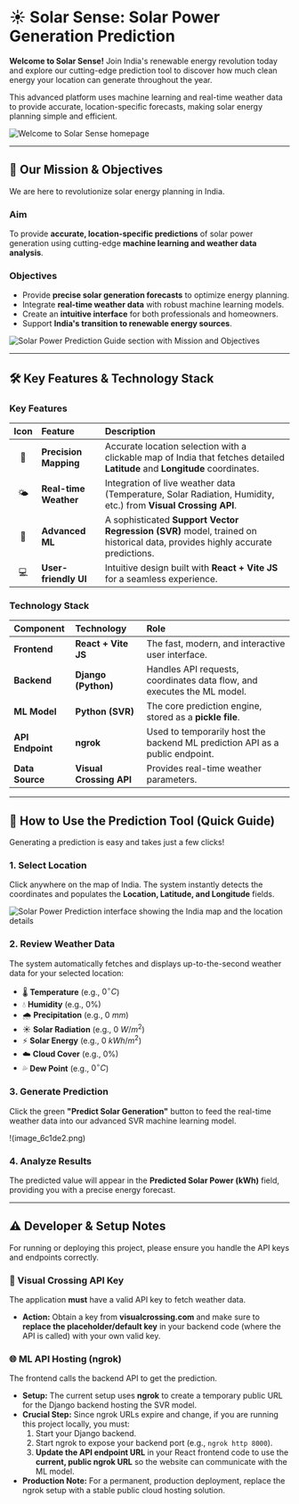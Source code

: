# ☀️ Solar Sense: Solar Power Generation Prediction

**Welcome to Solar Sense!** Join India's renewable energy revolution today and explore our cutting-edge prediction tool to discover how much clean energy your location can generate throughout the year.

This advanced platform uses machine learning and real-time weather data to provide accurate, location-specific forecasts, making solar energy planning simple and efficient.

![Welcome to Solar Sense homepage](image_6c1dc6.jpg)

---

## 🎯 Our Mission & Objectives

We are here to revolutionize solar energy planning in India.

### **Aim**
To provide **accurate, location-specific predictions** of solar power generation using cutting-edge **machine learning and weather data analysis**.

### **Objectives**
* Provide **precise solar generation forecasts** to optimize energy planning.
* Integrate **real-time weather data** with robust machine learning models.
* Create an **intuitive interface** for both professionals and homeowners.
* Support **India's transition to renewable energy sources**.

![Solar Power Prediction Guide section with Mission and Objectives](image_6c1de5.png)

---

## 🛠️ Key Features & Technology Stack

### **Key Features**

| Icon | Feature | Description |
| :---: | :--- | :--- |
| 📍 | **Precision Mapping** | Accurate location selection with a clickable map of India that fetches detailed **Latitude** and **Longitude** coordinates. |
| 🌤️ | **Real-time Weather** | Integration of live weather data (Temperature, Solar Radiation, Humidity, etc.) from **Visual Crossing API**. |
| 🧠 | **Advanced ML** | A sophisticated **Support Vector Regression (SVR)** model, trained on historical data, provides highly accurate predictions. |
| 💻 | **User-friendly UI** | Intuitive design built with **React + Vite JS** for a seamless experience. |

### **Technology Stack**

| Component | Technology | Role |
| :--- | :--- | :--- |
| **Frontend** | **React + Vite JS** | The fast, modern, and interactive user interface. |
| **Backend** | **Django (Python)** | Handles API requests, coordinates data flow, and executes the ML model. |
| **ML Model** | **Python (SVR)** | The core prediction engine, stored as a **pickle file**. |
| **API Endpoint** | **ngrok** | Used to temporarily host the backend ML prediction API as a public endpoint. |
| **Data Source** | **Visual Crossing API** | Provides real-time weather parameters. |

---

## 🚶 How to Use the Prediction Tool (Quick Guide)

Generating a prediction is easy and takes just a few clicks!

### **1. Select Location**
Click anywhere on the map of India. The system instantly detects the coordinates and populates the **Location, Latitude, and Longitude** fields.

![Solar Power Prediction interface showing the India map and the location details](image_6c1dde.jpg)

### **2. Review Weather Data**
The system automatically fetches and displays up-to-the-second weather data for your selected location:
* 🌡️ **Temperature** (e.g., $0^{\circ}C$)
* 💧 **Humidity** (e.g., $0\%$)
* 🌧️ **Precipitation** (e.g., $0\ mm$)
* ☀️ **Solar Radiation** (e.g., $0\ W/m^2$)
* ⚡ **Solar Energy** (e.g., $0\ kWh/m^2$)
* ☁️ **Cloud Cover** (e.g., $0\%$)
* 💦 **Dew Point** (e.g., $0^{\circ}C$)

### **3. Generate Prediction**
Click the green **"Predict Solar Generation"** button to feed the real-time weather data into our advanced SVR machine learning model.

!(image_6c1de2.png)

### **4. Analyze Results**
The predicted value will appear in the **Predicted Solar Power (kWh)** field, providing you with a precise energy forecast.

---

## ⚠️ Developer & Setup Notes

For running or deploying this project, please ensure you handle the API keys and endpoints correctly.

### 🔑 Visual Crossing API Key
The application **must** have a valid API key to fetch weather data.

* **Action:** Obtain a key from **visualcrossing.com** and make sure to **replace the placeholder/default key** in your backend code (where the API is called) with your own valid key.

### 🌐 ML API Hosting (ngrok)
The frontend calls the backend API to get the prediction.

* **Setup:** The current setup uses **ngrok** to create a temporary public URL for the Django backend hosting the SVR model.
* **Crucial Step:** Since ngrok URLs expire and change, if you are running this project locally, you must:
    1.  Start your Django backend.
    2.  Start ngrok to expose your backend port (e.g., `ngrok http 8000`).
    3.  **Update the API endpoint URL** in your React frontend code to use the **current, public ngrok URL** so the website can communicate with the ML model.
* **Production Note:** For a permanent, production deployment, replace the ngrok setup with a stable public cloud hosting solution.

